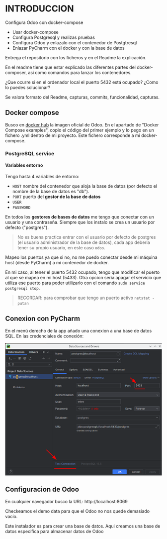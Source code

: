 # INTRODUCCION
Configura Odoo con docker-compose
* Usar docker-compose
* Configura Postgresql y realizas pruebas
* Configura Odoo y enlazalo con el contenedor de Postgtresql
* Enlazar PyCharm con el docker y con la base de datos

Entrega el repositorio con los ficheros y en el Readme la explicación.

En el readme tiene que estar explicado las diferentes partes del docker-composer, asi como comandos para lanzar los contenedores.

¿Que ocurre si en el ordenador local el puerto 5432 está ocupado? ¿Como lo puedes solucionar?

Se valora formato del Readme, capturas, commits, funcionalidad, capturas.

## Docker compose
Busco en [docker hub](https://hub.docker.com/_/odoo) la imagen oficial de Odoo. En el apartado de
"Docker Compose examples", copio el código del primer ejemplo y lo pego en un fichero .yml dentro de mi proyecto. Este fichero corresponde a mi docker-compose.

### PostgreSQL service

#### Variables entorno

Tengo hasta 4 variables de entorno:
* `HOST` nombre del contenedor que aloja la base de datos (por defecto el nombre de la base de datos es "db").
* `PORT` puerto del **gestor de la base de datos**
* `USER`
* `PASSWORD`

En todos los **gestores de bases de datos** me tengo que conectar con un usuario y una  contraseña. Siempre que los instalo se crea un usuario por defecto ("postgres").

> No es buena practica entrar con el usuario por defecto de postgres (el usuario administrador de la base de datos), cada app deberia tener su propio usuario, en este caso `odoo`.

Mapeo los puertos ya que si no, no me puedo conectar desde mi máquina host (desde PyCharm) a mi contenedor de docker.

En mi caso, al tener el puerto 5432 ocupado, tengo que modificar el puerto al que se mapea en mi host (5433). Otra opcion seria apagar el servicio que utiliza ese puerto para poder utilizarlo con el comando `sudo service postgresql stop`.

> RECORDAR: para comprobar que tengo un puerto activo `netstat -putan`

## Conexion con PyCharm
En el menú derecho de la app añado una conexion a una base de datos SQL. En las credenciales de conexión:

![conexionSQL](imagenes/testConnection.png)

## Configuracion de Odoo
En cualquier navegador busco la URL: http://localhost:8069

Checkeamos el demo data para que el Odoo no nos quede demasiado vacío.

Este instalador es para crear una base de datos. Aqui creamos una base de datos especifica para almacenar datos de Odoo
